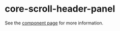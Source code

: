core-scroll-header-panel
========================

See the [component page](http://polymer-project.org/docs/elements/core-elements.html#core-scroll-header-panel) for more information.
